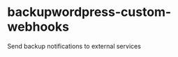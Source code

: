 backupwordpress-custom-webhooks
===============================

Send backup notifications to external services
